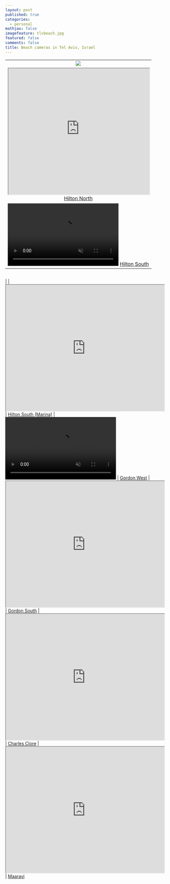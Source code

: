 ```yaml
---
layout: post
published: true
categories:
  - personal
mathjax: false
imagefeature: tlvbeach.jpg
featured: false
comments: false
title: Beach cameras in Tel Aviv, Israel
---
```



<table>
  <tbody>
    <tr>
      <td align="center">
        <a href="http://4surfers.co.il/#/beachArea?beachAreaId=60"><img src="https://lh3.googleusercontent.com/2OK8y5_gA80L8DXL_6fOoFEEOOJILepV8zepdM46LOFDmvIxAnWBNl5AHeC6Pzy6TQ=s180"/></a></td>
    </tr>
    <tr>
      <td align="center">
        <iframe width="100%" height="400px" align="middle" src="http://server1.reali-tech.com/LiveStreamFlash/Demo/inter/inter10.html"></iframe>
        <a href="http://server1.reali-tech.com/LiveStreamFlash/Demo/inter/inter10.html">Hilton North</a>
        </tr>
        <tr><td align="center">
            <video width="352" height="198" preload="auto" autoplay loop muted><source src="http://server1.reali-tech.com:1935/live/inter20.stream/playlist.m3u8" type="application/x-mpegURL"></video>
            <a href="http://server1.reali-tech.com:1935/live/inter20.stream/playlist.m3u8">Hilton South</a>
        </td></tr>
  </tbody>
</table>

| | |
|:-------------------------:|:-------------------------:|
| 
| <iframe width="100%" height="400px" align="middle" src="https://rtsp.me/embed/4FEN7bBF/"></iframe>
| [Hilton South (Marina)](https://rtsp.me/embed/4FEN7bBF/)
| <video width="352" height="198" preload="auto" autoplay loop muted><source src="http://server1.reali-tech.com:1935/live/dolphin.stream/playlist.m3u8" type="application/x-mpegURL"></video>
| [Gordon West](http://server1.reali-tech.com:1935/live/dolphin.stream/playlist.m3u8)
| <iframe width="100%" height="400px" align="middle" src="https://webcasting.co.il/player/tlv/frishman_mute.html"></iframe> 
| [Gordon South](https://webcasting.co.il/player/tlv/frishman_mute.html)
| <iframe width="100%" height="400px" align="middle" src="https://webcasting.co.il/player/tlv/cam5_mute.html"></iframe>
| [Charles Clore](https://webcasting.co.il/player/tlv/cam5_mute.html)
| <iframe width="100%" height="400px" align="middle" src="https://webcasting.co.il/player/tlv/museum_mute.html"></iframe>
| [Maaravi](https://webcasting.co.il/player/tlv/museum_mute.html)

